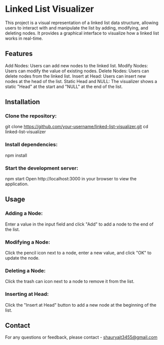 # Linked List Visualizer
This project is a visual representation of a linked list data structure, allowing users to interact with and manipulate the list by adding, modifying, and deleting nodes. It provides a graphical interface to visualize how a linked list works in real-time.

## Features
Add Nodes: Users can add new nodes to the linked list.
Modify Nodes: Users can modify the value of existing nodes.
Delete Nodes: Users can delete nodes from the linked list.
Insert at Head: Users can insert new nodes at the head of the list.
Static Head and NULL: The visualizer shows a static "Head" at the start and "NULL" at the end of the list.


## Installation

### Clone the repository:
git clone https://github.com/your-username/linked-list-visualizer.git
cd linked-list-visualizer

### Install dependencies:
npm install

### Start the development server:
npm start
Open http://localhost:3000 in your browser to view the application.

## Usage

### Adding a Node:
Enter a value in the input field and click "Add" to add a node to the end of the list.

### Modifying a Node:
Click the pencil icon next to a node, enter a new value, and click "OK" to update the node.

### Deleting a Node:
Click the trash can icon next to a node to remove it from the list.

### Inserting at Head:
Click the "Insert at Head" button to add a new node at the beginning of the list.

## Contact
For any questions or feedback, please contact - shauryajt3455@gmail.com